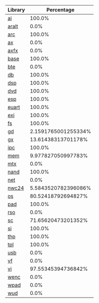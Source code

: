 | Library | Percentage |
| ------------- | ------------- |
| [ai](https://github.com/shibbo/Petari/tree/master/libs/RVL_SDK/docs/lib/ai.md) | 100.0% |
| [aralt](https://github.com/shibbo/Petari/tree/master/libs/RVL_SDK/docs/lib/aralt.md) | 0.0% |
| [arc](https://github.com/shibbo/Petari/tree/master/libs/RVL_SDK/docs/lib/arc.md) | 100.0% |
| [ax](https://github.com/shibbo/Petari/tree/master/libs/RVL_SDK/docs/lib/ax.md) | 0.0% |
| [axfx](https://github.com/shibbo/Petari/tree/master/libs/RVL_SDK/docs/lib/axfx.md) | 0.0% |
| [base](https://github.com/shibbo/Petari/tree/master/libs/RVL_SDK/docs/lib/base.md) | 100.0% |
| [bte](https://github.com/shibbo/Petari/tree/master/libs/RVL_SDK/docs/lib/bte.md) | 0.0% |
| [db](https://github.com/shibbo/Petari/tree/master/libs/RVL_SDK/docs/lib/db.md) | 100.0% |
| [dsp](https://github.com/shibbo/Petari/tree/master/libs/RVL_SDK/docs/lib/dsp.md) | 100.0% |
| [dvd](https://github.com/shibbo/Petari/tree/master/libs/RVL_SDK/docs/lib/dvd.md) | 100.0% |
| [esp](https://github.com/shibbo/Petari/tree/master/libs/RVL_SDK/docs/lib/esp.md) | 100.0% |
| [euart](https://github.com/shibbo/Petari/tree/master/libs/RVL_SDK/docs/lib/euart.md) | 100.0% |
| [exi](https://github.com/shibbo/Petari/tree/master/libs/RVL_SDK/docs/lib/exi.md) | 100.0% |
| [fs](https://github.com/shibbo/Petari/tree/master/libs/RVL_SDK/docs/lib/fs.md) | 100.0% |
| [gd](https://github.com/shibbo/Petari/tree/master/libs/RVL_SDK/docs/lib/gd.md) | 2.1591765001255334% |
| [gx](https://github.com/shibbo/Petari/tree/master/libs/RVL_SDK/docs/lib/gx.md) | 13.61438313701178% |
| [ipc](https://github.com/shibbo/Petari/tree/master/libs/RVL_SDK/docs/lib/ipc.md) | 100.0% |
| [mem](https://github.com/shibbo/Petari/tree/master/libs/RVL_SDK/docs/lib/mem.md) | 9.977827050997783% |
| [mtx](https://github.com/shibbo/Petari/tree/master/libs/RVL_SDK/docs/lib/mtx.md) | 0.0% |
| [nand](https://github.com/shibbo/Petari/tree/master/libs/RVL_SDK/docs/lib/nand.md) | 100.0% |
| [net](https://github.com/shibbo/Petari/tree/master/libs/RVL_SDK/docs/lib/net.md) | 0.0% |
| [nwc24](https://github.com/shibbo/Petari/tree/master/libs/RVL_SDK/docs/lib/nwc24.md) | 5.5843520782396086% |
| [os](https://github.com/shibbo/Petari/tree/master/libs/RVL_SDK/docs/lib/os.md) | 80.52418792694827% |
| [pad](https://github.com/shibbo/Petari/tree/master/libs/RVL_SDK/docs/lib/pad.md) | 100.0% |
| [rso](https://github.com/shibbo/Petari/tree/master/libs/RVL_SDK/docs/lib/rso.md) | 0.0% |
| [sc](https://github.com/shibbo/Petari/tree/master/libs/RVL_SDK/docs/lib/sc.md) | 71.65620473201352% |
| [si](https://github.com/shibbo/Petari/tree/master/libs/RVL_SDK/docs/lib/si.md) | 100.0% |
| [thp](https://github.com/shibbo/Petari/tree/master/libs/RVL_SDK/docs/lib/thp.md) | 100.0% |
| [tpl](https://github.com/shibbo/Petari/tree/master/libs/RVL_SDK/docs/lib/tpl.md) | 100.0% |
| [usb](https://github.com/shibbo/Petari/tree/master/libs/RVL_SDK/docs/lib/usb.md) | 0.0% |
| [vf](https://github.com/shibbo/Petari/tree/master/libs/RVL_SDK/docs/lib/vf.md) | 0.0% |
| [vi](https://github.com/shibbo/Petari/tree/master/libs/RVL_SDK/docs/lib/vi.md) | 97.55345394736842% |
| [wenc](https://github.com/shibbo/Petari/tree/master/libs/RVL_SDK/docs/lib/wenc.md) | 0.0% |
| [wpad](https://github.com/shibbo/Petari/tree/master/libs/RVL_SDK/docs/lib/wpad.md) | 0.0% |
| [wud](https://github.com/shibbo/Petari/tree/master/libs/RVL_SDK/docs/lib/wud.md) | 0.0% |

